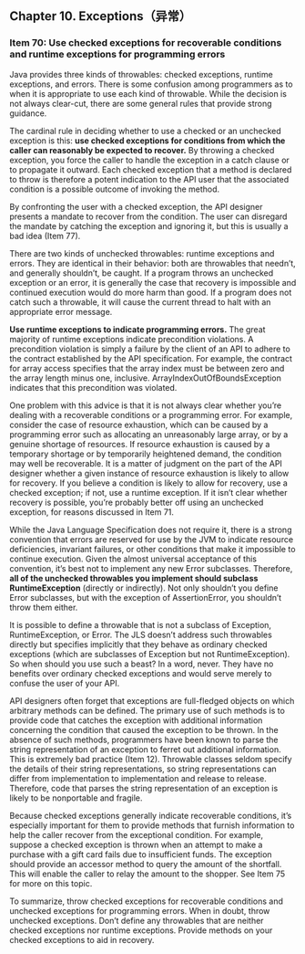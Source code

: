 ## Chapter 10. Exceptions（异常）

### Item 70: Use checked exceptions for recoverable conditions and runtime exceptions for programming errors

Java provides three kinds of throwables: checked exceptions, runtime exceptions, and errors. There is some confusion among programmers as to when it is appropriate to use each kind of throwable. While the decision is not always clear-cut, there are some general rules that provide strong guidance.

The cardinal rule in deciding whether to use a checked or an unchecked exception is this: **use checked exceptions for conditions from which the caller can reasonably be expected to recover.** By throwing a checked exception, you force the caller to handle the exception in a catch clause or to propagate it outward. Each checked exception that a method is declared to throw is therefore a potent indication to the API user that the associated condition is a possible outcome of invoking the method.

By confronting the user with a checked exception, the API designer presents a mandate to recover from the condition. The user can disregard the mandate by catching the exception and ignoring it, but this is usually a bad idea (Item 77).

There are two kinds of unchecked throwables: runtime exceptions and errors. They are identical in their behavior: both are throwables that needn’t, and generally shouldn’t, be caught. If a program throws an unchecked exception or an error, it is generally the case that recovery is impossible and continued execution would do more harm than good. If a program does not catch such a throwable, it will cause the current thread to halt with an appropriate error message.

**Use runtime exceptions to indicate programming errors.** The great majority of runtime exceptions indicate precondition violations. A precondition violation is simply a failure by the client of an API to adhere to the contract established by the API specification. For example, the contract for array access specifies that the array index must be between zero and the array length minus one, inclusive. ArrayIndexOutOfBoundsException indicates that this precondition was violated.

One problem with this advice is that it is not always clear whether you’re dealing with a recoverable conditions or a programming error. For example, consider the case of resource exhaustion, which can be caused by a programming error such as allocating an unreasonably large array, or by a genuine shortage of resources. If resource exhaustion is caused by a temporary shortage or by temporarily heightened demand, the condition may well be recoverable. It is a matter of judgment on the part of the API designer whether a given instance of resource exhaustion is likely to allow for recovery. If you believe a condition is likely to allow for recovery, use a checked exception; if not, use a runtime exception. If it isn’t clear whether recovery is possible, you’re probably better off using an unchecked exception, for reasons discussed in Item 71.

While the Java Language Specification does not require it, there is a strong convention that errors are reserved for use by the JVM to indicate resource deficiencies, invariant failures, or other conditions that make it impossible to continue execution. Given the almost universal acceptance of this convention, it’s best not to implement any new Error subclasses. Therefore, **all of the unchecked throwables you implement should subclass RuntimeException** (directly or indirectly). Not only shouldn’t you define Error subclasses, but with the exception of AssertionError, you shouldn’t throw them either.

It is possible to define a throwable that is not a subclass of Exception, RuntimeException, or Error. The JLS doesn’t address such throwables directly but specifies implicitly that they behave as ordinary checked exceptions (which are subclasses of Exception but not RuntimeException). So when should you use such a beast? In a word, never. They have no benefits over ordinary checked exceptions and would serve merely to confuse the user of your API.

API designers often forget that exceptions are full-fledged objects on which arbitrary methods can be defined. The primary use of such methods is to provide code that catches the exception with additional information concerning the condition that caused the exception to be thrown. In the absence of such methods, programmers have been known to parse the string representation of an exception to ferret out additional information. This is extremely bad practice (Item 12). Throwable classes seldom specify the details of their string representations, so string representations can differ from implementation to implementation and release to release. Therefore, code that parses the string representation of an exception is likely to be nonportable and fragile.

Because checked exceptions generally indicate recoverable conditions, it’s especially important for them to provide methods that furnish information to help the caller recover from the exceptional condition. For example, suppose a checked exception is thrown when an attempt to make a purchase with a gift card fails due to insufficient funds. The exception should provide an accessor method to query the amount of the shortfall. This will enable the caller to relay the amount to the shopper. See Item 75 for more on this topic.

To summarize, throw checked exceptions for recoverable conditions and unchecked exceptions for programming errors. When in doubt, throw unchecked exceptions. Don’t define any throwables that are neither checked exceptions nor runtime exceptions. Provide methods on your checked exceptions to aid in recovery.
